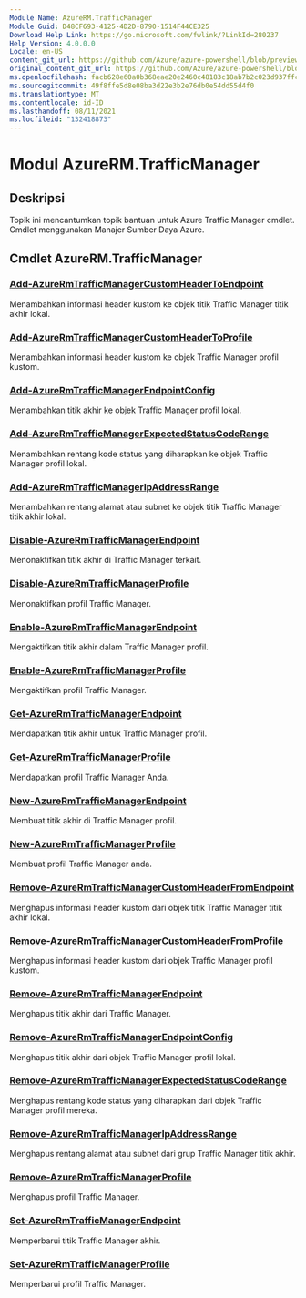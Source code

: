 ```yaml
---
Module Name: AzureRM.TrafficManager
Module Guid: D48CF693-4125-4D2D-8790-1514F44CE325
Download Help Link: https://go.microsoft.com/fwlink/?LinkId=280237
Help Version: 4.0.0.0
Locale: en-US
content_git_url: https://github.com/Azure/azure-powershell/blob/preview/src/ResourceManager/TrafficManager/Commands.TrafficManager2/help/AzureRM.TrafficManager.md
original_content_git_url: https://github.com/Azure/azure-powershell/blob/preview/src/ResourceManager/TrafficManager/Commands.TrafficManager2/help/AzureRM.TrafficManager.md
ms.openlocfilehash: facb628e60a0b368eae20e2460c48183c18ab7b2c023d937ffc7962ac2894c14
ms.sourcegitcommit: 49f8ffe5d8e08ba3d22e3b2e76db0e54dd55d4f0
ms.translationtype: MT
ms.contentlocale: id-ID
ms.lasthandoff: 08/11/2021
ms.locfileid: "132418873"
---
```

# Modul AzureRM.TrafficManager
## Deskripsi
Topik ini mencantumkan topik bantuan untuk Azure Traffic Manager cmdlet. Cmdlet menggunakan Manajer Sumber Daya Azure.

## Cmdlet AzureRM.TrafficManager
### [Add-AzureRmTrafficManagerCustomHeaderToEndpoint](Add-AzureRmTrafficManagerCustomHeaderToEndpoint.md)
Menambahkan informasi header kustom ke objek titik Traffic Manager titik akhir lokal.

### [Add-AzureRmTrafficManagerCustomHeaderToProfile](Add-AzureRmTrafficManagerCustomHeaderToProfile.md)
Menambahkan informasi header kustom ke objek Traffic Manager profil kustom.

### [Add-AzureRmTrafficManagerEndpointConfig](Add-AzureRmTrafficManagerEndpointConfig.md)
Menambahkan titik akhir ke objek Traffic Manager profil lokal.

### [Add-AzureRmTrafficManagerExpectedStatusCodeRange](Add-AzureRmTrafficManagerExpectedStatusCodeRange.md)
Menambahkan rentang kode status yang diharapkan ke objek Traffic Manager profil lokal.

### [Add-AzureRmTrafficManagerIpAddressRange](Add-AzureRmTrafficManagerIpAddressRange.md)
Menambahkan rentang alamat atau subnet ke objek titik Traffic Manager titik akhir lokal.

### [Disable-AzureRmTrafficManagerEndpoint](Disable-AzureRmTrafficManagerEndpoint.md)
Menonaktifkan titik akhir di Traffic Manager terkait.

### [Disable-AzureRmTrafficManagerProfile](Disable-AzureRmTrafficManagerProfile.md)
Menonaktifkan profil Traffic Manager.

### [Enable-AzureRmTrafficManagerEndpoint](Enable-AzureRmTrafficManagerEndpoint.md)
Mengaktifkan titik akhir dalam Traffic Manager profil.

### [Enable-AzureRmTrafficManagerProfile](Enable-AzureRmTrafficManagerProfile.md)
Mengaktifkan profil Traffic Manager.

### [Get-AzureRmTrafficManagerEndpoint](Get-AzureRmTrafficManagerEndpoint.md)
Mendapatkan titik akhir untuk Traffic Manager profil.

### [Get-AzureRmTrafficManagerProfile](Get-AzureRmTrafficManagerProfile.md)
Mendapatkan profil Traffic Manager Anda.

### [New-AzureRmTrafficManagerEndpoint](New-AzureRmTrafficManagerEndpoint.md)
Membuat titik akhir di Traffic Manager profil.

### [New-AzureRmTrafficManagerProfile](New-AzureRmTrafficManagerProfile.md)
Membuat profil Traffic Manager anda.

### [Remove-AzureRmTrafficManagerCustomHeaderFromEndpoint](Remove-AzureRmTrafficManagerCustomHeaderFromEndpoint.md)
Menghapus informasi header kustom dari objek titik Traffic Manager titik akhir lokal.

### [Remove-AzureRmTrafficManagerCustomHeaderFromProfile](Remove-AzureRmTrafficManagerCustomHeaderFromProfile.md)
Menghapus informasi header kustom dari objek Traffic Manager profil kustom.

### [Remove-AzureRmTrafficManagerEndpoint](Remove-AzureRmTrafficManagerEndpoint.md)
Menghapus titik akhir dari Traffic Manager.

### [Remove-AzureRmTrafficManagerEndpointConfig](Remove-AzureRmTrafficManagerEndpointConfig.md)
Menghapus titik akhir dari objek Traffic Manager profil lokal.

### [Remove-AzureRmTrafficManagerExpectedStatusCodeRange](Remove-AzureRmTrafficManagerExpectedStatusCodeRange.md)
Menghapus rentang kode status yang diharapkan dari objek Traffic Manager profil mereka.

### [Remove-AzureRmTrafficManagerIpAddressRange](Remove-AzureRmTrafficManagerIpAddressRange.md)
Menghapus rentang alamat atau subnet dari grup Traffic Manager titik akhir.

### [Remove-AzureRmTrafficManagerProfile](Remove-AzureRmTrafficManagerProfile.md)
Menghapus profil Traffic Manager.

### [Set-AzureRmTrafficManagerEndpoint](Set-AzureRmTrafficManagerEndpoint.md)
Memperbarui titik Traffic Manager akhir.

### [Set-AzureRmTrafficManagerProfile](Set-AzureRmTrafficManagerProfile.md)
Memperbarui profil Traffic Manager.

